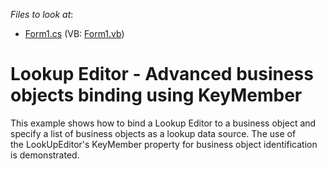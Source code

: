 <!-- default file list -->
*Files to look at*:

* [Form1.cs](./CS/Lookup-KeyMember/Form1.cs) (VB: [Form1.vb](./VB/Lookup-KeyMember/Form1.vb))
<!-- default file list end -->
# Lookup Editor - Advanced business objects binding using KeyMember


This example shows how to bind a Lookup Editor to a business object and specify a list of business objects as a lookup data source. The use of the LookUpEditor's KeyMember property for business object identification is demonstrated.<br><br>

<br/>


